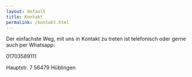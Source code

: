```yaml
---
layout: default
title: Kontakt
permalink: /kontakt.html
---
```


Der einfachste Weg, mit uns in Kontakt zu treten ist telefonisch oder gerne auch per Whatsapp:

01703589111

Hauptstr. 7 
56479 Hüblingen
